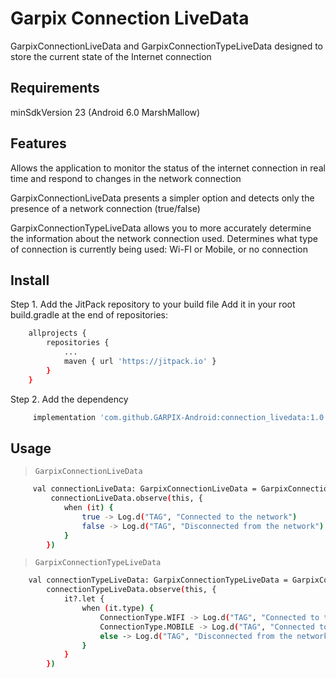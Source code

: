 # Garpix Connection LiveData
GarpixConnectionLiveData and GarpixConnectionTypeLiveData designed to store the current state of the Internet connection

## Requirements
minSdkVersion 23 (Android 6.0 MarshMallow)

## Features
Allows the application to monitor the status of the internet connection in real time and respond to changes in the network connection

GarpixConnectionLiveData presents a simpler option and detects only the presence of a network connection (true/false)

GarpixConnectionTypeLiveData allows you to more accurately determine the information about the network connection used. Determines what type of connection is currently being used: Wi-FI or Mobile, or no connection

## Install

Step 1. Add the JitPack repository to your build file
Add it in your root build.gradle at the end of repositories:

```sh
	allprojects {
		repositories {
			...
			maven { url 'https://jitpack.io' }
		}
	}
```
Step 2. Add the dependency

```sh
	 implementation 'com.github.GARPIX-Android:connection_livedata:1.0.0'
```
## Usage

> `GarpixConnectionLiveData`

```sh
	 val connectionLiveData: GarpixConnectionLiveData = GarpixConnectionLiveData(applicationContext);
         connectionLiveData.observe(this, {
            when (it) {
                true -> Log.d("TAG", "Connected to the network")
                false -> Log.d("TAG", "Disconnected from the network")
            }
        })
```

> `GarpixConnectionTypeLiveData`

```sh
	val connectionTypeLiveData: GarpixConnectionTypeLiveData = GarpixConnectionTypeLiveData(applicationContext);
        connectionTypeLiveData.observe(this, {
            it?.let {
                when (it.type) {
                    ConnectionType.WIFI -> Log.d("TAG", "Connected to the network by Wi-Fi")
                    ConnectionType.MOBILE -> Log.d("TAG", "Connected to the network by Mobile")
                    else -> Log.d("TAG", "Disconnected from the network")
                } 
            }   
        })
```

